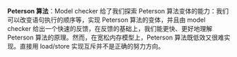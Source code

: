 **Peterson 算法**：Model checker 给了我们探索 Peterson 算法变体的能力：我们可以改变语句执行的顺序等，实现 Peterson 算法的变体，并且由 model checker 给出一个快速的反馈，在反馈的基础上，我们能更快、更好地理解 Peterson 算法的原理。然而，在宽松内存模型上，Peterson 算法既低效又很难实现。直接用 load/store 实现互斥并不是正确的努力方向。
